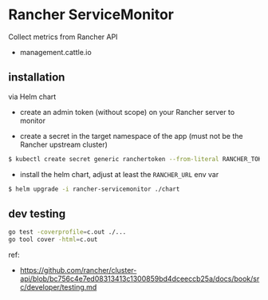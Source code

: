 # Rancher ServiceMonitor

Collect metrics from Rancher API

- management.cattle.io

## installation

via Helm chart

- create an admin token (without scope) on your Rancher server to monitor

- create a secret in the target namespace of the app (must not be the Rancher upstream cluster)


```bash
$ kubectl create secret generic ranchertoken --from-literal RANCHER_TOKEN=token-xxxx
```

- install the helm chart, adjust at least the `RANCHER_URL` env var

```bash
$ helm upgrade -i rancher-servicemonitor ./chart
```

## dev testing

```bash
go test -coverprofile=c.out ./...
go tool cover -html=c.out 
````

ref:

- https://github.com/rancher/cluster-api/blob/bc756c4e7ed08313413c1300859bd4dceeccb25a/docs/book/src/developer/testing.md
